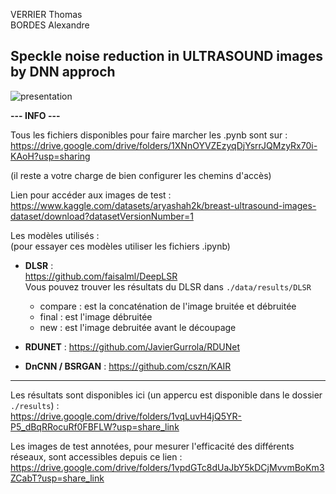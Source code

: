 VERRIER Thomas  
BORDES Alexandre

## Speckle noise reduction in ULTRASOUND images by DNN approch
![presentation](results/final_image_GAN.png)

**--- INFO ---**

Tous les fichiers disponibles pour faire marcher les .pynb sont sur : 
https://drive.google.com/drive/folders/1XNnOYVZEzyqDjYsrrJQMzyRx70i-KAoH?usp=sharing

(il reste a votre charge de bien configurer les chemins d'accès)

Lien pour accéder aux images de test :  
https://www.kaggle.com/datasets/aryashah2k/breast-ultrasound-images-dataset/download?datasetVersionNumber=1

Les modèles utilisés :  
(pour essayer ces modèles utiliser les fichiers .ipynb)

- **DLSR** :  
https://github.com/faisalml/DeepLSR  
Vous pouvez trouver les résultats du DLSR dans `./data/results/DLSR`
    * compare : est la concaténation de l'image bruitée et débruitée
    * final : est l'image débruitée
    * new : est l'image debruitée avant le découpage

- **RDUNET** :
https://github.com/JavierGurrola/RDUNet

- **DnCNN / BSRGAN** : 
https://github.com/cszn/KAIR

---

Les résultats sont disponibles ici (un appercu est disponible dans le dossier `./results`) :  
https://drive.google.com/drive/folders/1vqLuvH4jQ5YR-P5_dBqRRocuRf0FBFLW?usp=share_link

Les images de test annotées, pour mesurer l'efficacité des différents réseaux, sont accessibles depuis ce lien :  
https://drive.google.com/drive/folders/1vpdGTc8dUaJbY5kDCjMvvmBoKm3ZCabT?usp=share_link
